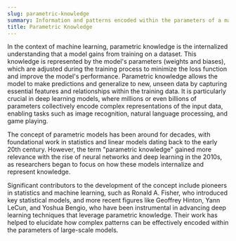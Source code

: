 ```yaml
---
slug: parametric-knowledge
summary: Information and patterns encoded within the parameters of a machine learning model, which are learned during the training process.
title: Parametric Knowledge
---
```


In the context of machine learning, parametric knowledge is the internalized understanding that a model gains from training on a dataset. This knowledge is represented by the model's parameters (weights and biases), which are adjusted during the training process to minimize the loss function and improve the model's performance. Parametric knowledge allows the model to make predictions and generalize to new, unseen data by capturing essential features and relationships within the training data. It is particularly crucial in deep learning models, where millions or even billions of parameters collectively encode complex representations of the input data, enabling tasks such as image recognition, natural language processing, and game playing.

The concept of parametric models has been around for decades, with foundational work in statistics and linear models dating back to the early 20th century. However, the term "parametric knowledge" gained more relevance with the rise of neural networks and deep learning in the 2010s, as researchers began to focus on how these models internalize and represent knowledge.

Significant contributors to the development of the concept include pioneers in statistics and machine learning, such as Ronald A. Fisher, who introduced key statistical models, and more recent figures like Geoffrey Hinton, Yann LeCun, and Yoshua Bengio, who have been instrumental in advancing deep learning techniques that leverage parametric knowledge. Their work has helped to elucidate how complex patterns can be effectively encoded within the parameters of large-scale models.
